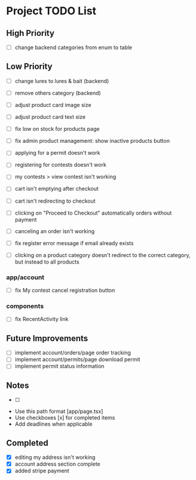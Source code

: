 # Project TODO List

## High Priority

- [ ] change backend categories from enum to table

## Low Priority

- [ ] change lures to lures & bait (backend)
- [ ] remove others category (backend)
- [ ] adjust product card image size
- [ ] adjust product card text size
- [ ] fix low on stock for products page
- [ ] fix admin product management: show inactive products button
- [ ] applying for a permit doesn't work
- [ ] registering for contests doesn't work
- [ ] my contests > view contest isn't working

- [ ] cart isn't emptying after checkout
- [ ] cart isn't redirecting to checkout
- [ ] clicking on "Proceed to Checkout" automatically orders without payment
- [ ] canceling an order isn't working

- [ ] fix register error message if email already exists
- [ ] clicking on a product category doesn't redirect to the correct category, but instead to all products

### app/account

- [ ] fix My contest cancel registration button

### components

- [ ] fix RecentActivity link


## Future Improvements

- [ ] implement account/orders/page order tracking
- [ ] implement account/permits/page download permit
- [ ] implement permit status information

## Notes

- [ ] 
- Use this path format [app/page.tsx]
- Use checkboxes [x] for completed items
- Add deadlines when applicable

## Completed

- [x] editing my address isn't working
- [x] account address section complete
- [x] added stripe payment